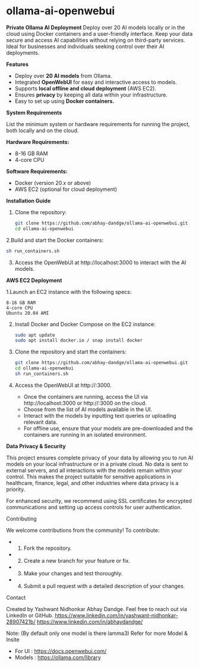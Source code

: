 # ollama-ai-openwebui
**Private Ollama AI Deployment**  Deploy over 20 AI models locally or in the cloud using Docker containers and a user-friendly interface. Keep your data secure and access AI capabilities without relying on third-party services. Ideal for businesses and individuals seeking control over their AI deployments.

**Features**

- Deploy over **20 AI models** from Ollama.
- Integrated **OpenWebUI** for easy and interactive access to models.
- Supports **local offline and cloud deployment** (AWS EC2).
- Ensures **privacy** by keeping all data within your infrastructure.
- Easy to set up using **Docker containers.**

**System Requirements**

List the minimum system or hardware requirements for running the project, both locally and on the cloud.

**Hardware Requirements:**
- 8-16 GB RAM
- 4-core CPU

**Software Requirements:**
- Docker (version 20.x or above)
- AWS EC2 (optional for cloud deployment)

**Installation Guide**
1. Clone the repository:
   ```bash
   git clone https://github.com/abhay-dandge/ollama-ai-openwebui.git
   cd ollama-ai-openwebui

2.Build and start the Docker containers:

   ```bash
   sh run_containers.sh 
```
3. Access the OpenWebUI at http://localhost:3000 to interact with the AI models.

**AWS EC2 Deployment**

1.Launch an EC2 instance with the following specs:

    8-16 GB RAM
    4-core CPU
    Ubuntu 20.04 AMI

2. Install Docker and Docker Compose on the EC2 instance:
   ```bash
   sudo apt update
   sudo apt install docker.io / snap install docker
   ```
3. Clone the repository and start the containers:
   ```bash
   git clone https://github.com/abhay-dandge/ollama-ai-openwebui.git
   cd ollama-ai-openwebui
   sh run_containers.sh 
   ```
4. Access the OpenWebUI at http://<your-ec2-public-ip>:3000.

   - Once the containers are running, access the UI via http://localhost:3000 or http://<your-ec2-public-ip>:3000 on the cloud.
   - Choose from the list of AI models available in the UI.
   - Interact with the models by inputting text queries or uploading relevant data.
   - For offline use, ensure that your models are pre-downloaded and the containers are running in an isolated environment.

**Data Privacy & Security**

This project ensures complete privacy of your data by allowing you to run AI models on your local infrastructure or in a private cloud. No data is sent to external servers, and all interactions with the models remain within your control. This makes the project suitable for sensitive applications in healthcare, finance, legal, and other industries where data privacy is a priority.

For enhanced security, we recommend using SSL certificates for encrypted communications and setting up access controls for user authentication.

Contributing

We welcome contributions from the community! To contribute:

   - 1) Fork the repository.
   - 2) Create a new branch for your feature or fix.
   - 3) Make your changes and test thoroughly.
   - 4) Submit a pull request with a detailed description of your changes.

Contact

Created by Yashwant Nidhonkar Abhay Dandge. Feel free to reach out via LinkedIn or GitHub.
https://www.linkedin.com/in/yashwant-nidhonkar-28907421b/
https://www.linkedin.com/in/abhaydandge/

Note: (By default only one model is there lamma3)
Refer for more Model & Insite

- For UI : https://docs.openwebui.com/ 
- Models : https://ollama.com/library 
